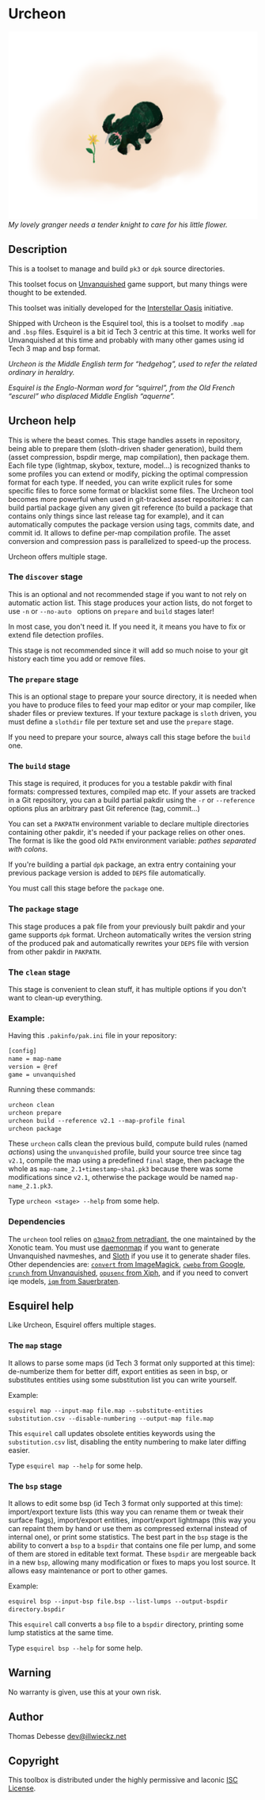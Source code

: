 Urcheon
=======


![Cute Granger](doc/cute-granger.512.png)  
_My lovely granger needs a tender knight to care for his little flower._

Description
-----------

This is a toolset to manage and build `pk3` or `dpk` source directories.

This toolset focus on [Unvanquished](http://unvanquished.net) game support, but many things were thought to be extended.

This toolset was initially developed for the [Interstellar Oasis](https://github.com/interstellar-oasis/interstellar-oasis) initiative.

Shipped with Urcheon is the Esquirel tool, this is a toolset to modify `.map` and `.bsp` files. Esquirel is a bit id Tech 3 centric at this time. It works well for Unvanquished at this time and probably with many other games using id Tech 3 map and bsp format.

_Urcheon is the Middle English term for “hedgehog”, used to refer the related ordinary in heraldry._

_Esquirel is the Englo-Norman word for “squirrel”, from the Old French “escurel” who displaced Middle English “aquerne”._


Urcheon help
------------

This is where the beast comes. This stage handles assets in repository, being able to prepare them (sloth-driven shader generation), build them (asset compression, bspdir merge, map compilation), then package them. Each file type (lightmap, skybox, texture, model…) is recognized thanks to some profiles you can extend or modify, picking the optimal compression format for each type. If needed, you can write explicit rules for some specific files to force some format or blacklist some files. The Urcheon tool becomes more powerful when used in git-tracked asset repositories: it can build partial package given any given git reference (to build a package that contains only things since last release tag for example), and it can automatically computes the package version using tags, commits date, and commit id. It allows to define per-map compilation profile. The asset conversion and compression pass is parallelized to speed-up the process.

Urcheon offers multiple stage.


### The `discover` stage

This is an optional and not recommended stage if you want to not rely on automatic action list. This stage produces your action lists, do not forget to use `-n` or `--no-auto ` options on `prepare` and `build` stages later!

In most case, you don't need it. If you need it, it means you have to fix or extend file detection profiles.

This stage is not recommended since it will add so much noise to your git history each time you add or remove files.


### The `prepare` stage

This is an optional stage to prepare your source directory, it is needed when you have to produce files to feed your map editor or your map compiler, like shader files or preview textures. If your texture package is `sloth` driven, you must define a `slothdir` file per texture set and use the `prepare` stage.

If you need to prepare your source, always call this stage before the `build` one.


### The `build` stage

This stage is required, it produces for you a testable pakdir with final formats: compressed textures, compiled map etc. If your assets are tracked in a Git repository, you can a build partial pakdir using the `-r` or `--reference` options plus an arbitrary past Git reference (tag, commit…)

You can set a `PAKPATH` environment variable to declare multiple directories containing other pakdir, it's needed if your package relies on other ones. The format is like the good old `PATH` environment variable: _pathes separated with colons_.

If you're building a partial `dpk` package, an extra entry containing your previous package version is added to `DEPS` file automatically.

You must call this stage before the `package` one.


### The `package` stage

This stage produces a pak file from your previously built pakdir and your game supports `dpk` format. Urcheon automatically writes the version string of the produced pak and automatically rewrites your `DEPS` file with version from other pakdir in `PAKPATH`.


### The `clean` stage

This stage is convenient to clean stuff, it has multiple options if you don't want to clean-up everything.


### Example:

Having this `.pakinfo/pak.ini` file in your repository:

```
[config]
name = map-name
version = @ref
game = unvanquished
```

Running these commands:

```
urcheon clean
urcheon prepare
urcheon build --reference v2.1 --map-profile final
urcheon package

```

These `urcheon` calls clean the previous build, compute build rules (named _actions_) using the `unvanquished` profile, build your source tree since tag `v2.1`, compile the map using a predefined `final` stage, then package the whole as `map-name_2.1+timestamp~sha1.pk3` because there was some modifications since `v2.1`, otherwise the package would be named `map-name_2.1.pk3`.

Type `urcheon <stage> --help` from some help.


### Dependencies

The `urcheon` tool relies on [`q3map2` from netradiant](https://gitlab.com/xonotic/netradiant), the one maintained by the Xonotic team. You must use [daemonmap](https://github.com/Unvanquished/daemonmap) if you want to generate Unvanquished navmeshes, and [Sloth](https://github.com/Unvanquished/Sloth) if you use it to generate shader files. Other dependencies are: [`convert` from ImageMagick](https://www.imagemagick.org/), [`cwebp` from Google](https://developers.google.com/speed/webp/docs/cwebp), [`crunch` from Unvanquished](https://github.com/Unvanquished/crunch), [`opusenc` from Xiph](http://opus-codec.org), and if you need to convert iqe models, [`iqm` from Sauerbraten](http://sauerbraten.org/iqm/).


Esquirel help
-------------

Like Urcheon, Esquirel offers multiple stages.

### The `map` stage

It allows to parse some maps (id Tech 3 format only supported at this time): de-numberize them for better diff, export entities as seen in bsp, or substitutes entities using some substitution list you can write yourself.

Example:

```
esquirel map --input-map file.map --substitute-entities substitution.csv --disable-numbering --output-map file.map
```

This `esquirel` call updates obsolete entities keywords using the `substitution.csv` list, disabling the entity numbering to make later diffing easier.

Type `esquirel map --help` for some help.


### The `bsp` stage

It allows to edit some bsp (id Tech 3 format only supported at this time): import/export texture lists (this way you can rename them or tweak their surface flags), import/export entities, import/export lightmaps (this way you can repaint them by hand or use them as compressed external instead of internal one), or print some statistics. The best part in the `bsp` stage is the ability to convert a `bsp` to a `bspdir` that contains one file per lump, and some of them are stored in editable text format. These `bspdir` are mergeable back in a new `bsp`, allowing many modification or fixes to maps you lost source. It allows easy maintenance or port to other games.

Example:

```
esquirel bsp --input-bsp file.bsp --list-lumps --output-bspdir directory.bspdir
```

This `esquirel` call converts a `bsp` file to a `bspdir` directory, printing some lump statistics at the same time.

Type `esquirel bsp --help` for some help.


Warning
-------

No warranty is given, use this at your own risk.


Author
------

Thomas Debesse <dev@illwieckz.net>


Copyright
---------

This toolbox is distributed under the highly permissive and laconic [ISC License](COPYING.md).
